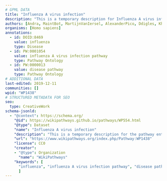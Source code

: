 ```yaml
---
# GPML DATA
title: "Influenza A virus infection"
description: "This is a temporary description for Influenza A virus infection"
authors: [Andra, MaintBot, MartijnVanIersel, AlexanderPico, Ddigles, Khanspers, Jmelius, Mkutmon]
organisms: [Homo sapiens]
annotations:
  - id: DOID:8469
    value: influenza
    type: Disease
  - id: PW:0001054
    value: influenza A virus infection pathway
    type: Pathway Ontology
  - id: PW:0000013
    value: disease pathway
    type: Pathway Ontology
# ADDITIONAL DATA
last-edited: 2019-12-11
communities: []
wpid: "WP1438"
# STRUCTURED METADATA FOR SEO
seo:
  type: CreativeWork
schema-jsonld:
  - "@context": https://schema.org/
    "@id": https://wikipathways.github.io/pathways/WP554.html
    "@type": Dataset
    "name": "Influenza A virus infection"
    "description": "This is a temporary description for the pathway entitled: Influenza A virus infection"
    "url": "https://www.wikipathways.org/index.php/Pathway:WP1438"
    "license": CC0
    "creator":
    - "@type": Organization
      "name": "WikiPathways"
    "keywords": [
      "influenza", "influenza A virus infection pathway", "disease pathway",
      ]
---
```


